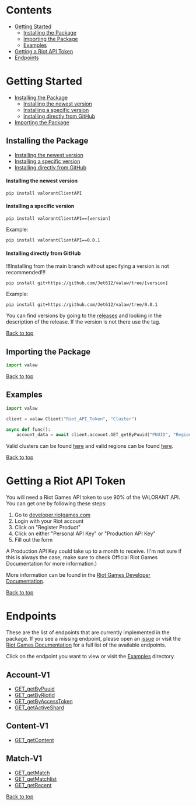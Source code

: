 # Contents
- [Getting Started](#getting-started)
    - [Installing the Package](#installing-the-package)
    - [Importing the Package](#importing-the-package)
    - [Examples](#examples)
- [Getting a Riot API Token](#getting-a-riot-api-token)
- [Endpoints](#endpoints)

# Getting Started
- [Installing the Package](#installing-the-package)
    - [Installing the newest version](#installing-the-newest-version)
    - [Installing a specific version](#installing-a-specific-version)
    - [Installing directly from GitHub](#installing-directly-from-github)
- [Importing the Package](#importing-the-package)
## Installing the Package
- [Installing the newest version](#installing-the-newest-version)
- [Installing a specific version](#installing-a-specific-version)
- [Installing directly from GitHub](#installing-directly-from-github)
#### Installing the newest version
```
pip install valorantClientAPI
```
#### Installing a specific version
```
pip install valorantClientAPI==[version]
```
Example:
```
pip install valorantClientAPI==0.0.1
```
#### Installing directly from GitHub
!!!Installing from the main branch without specifying a version is not recommended!!!
```
pip install git+https://github.com/Jet612/valaw/tree/[version]
```
Example:
```
pip install git+https://github.com/Jet612/valaw/tree/0.0.1
```
You can find versions by going to the [releases](https://github.com/Jet612/valaw/releases) and looking in the description of the release. If the version is not there use the tag.

[Back to top](#contents)
## Importing the Package
```py
import valaw
```

[Back to top](#contents)
## Examples
```py
import valaw

client = valaw.Client("Riot_API_Token", "Cluster")

async def func():
    account_data = await client.account.GET_getByPuuid("PUUID", "Region")
```
Valid clusters can be found [here](#clusters) and valid regions can be found [here](#regions).

[Back to top](#contents)
# Getting a Riot API Token
You will need a Riot Games API token to use 90% of the VALORANT API. You can get one by following these steps:
1. Go to [developer.riotgames.com](https://developer.riotgames.com/)
2. Login with your Riot account
3. Click on "Register Product"
4. Click on either "Personal API Key" or "Production API Key"
5. Fill out the form

A Production API Key could take up to a month to receive. (I'm not sure if this is always the case, make sure to check Official Riot Games Documentation for more information.)

More information can be found in the [Riot Games Developer Documentation](https://developer.riotgames.com/docs/portal#product-registration).

[Back to top](#contents)
# Endpoints
These are the list of endpoints that are currently implemented in the package. If you see a missing endpoint, please open an [issue](https://github.com/Jet612/valaw/issues) or visit the [Riot Games Documentation](https://developer.riotgames.com/apis) for a full list of the available endpoints.

Click on the endpoint you want to view or visit the [Examples](https://github.com/Jet612/valaw/tree/main/docs/examples) directory.

## Account-V1
- [GET_getByPuuid](https://github.com/Jet612/valaw/tree/main/docs/examples/Account-V1/GET_getByPuuid.md)
- [GET_getByRiotId](https://github.com/Jet612/valaw/tree/main/docs/examples/Account-V1/GET_getByRiotId.md)
- [GET_getByAccessToken](https://github.com/Jet612/valaw/tree/main/docs/examples/Account-V1/GET_getByAccessToken.md)
- [GET_getActiveShard](https://github.com/Jet612/valaw/tree/main/docs/examples/Account-V1/GET_getActiveShard.md)

## Content-V1
- [GET_getContent](https://github.com/Jet612/valaw/tree/main/docs/examples/Content-V1/GET_getContent.md)

## Match-V1
- [GET_getMatch](https://github.com/Jet612/valaw/tree/main/docs/examples/Match-V1/GET_getMatch.md)
- [GET_getMatchlist](https://github.com/Jet612/valaw/tree/main/docs/examples/Match-V1/GET_getMatchlist.md)
- [GET_getRecent](https://github.com/Jet612/valaw/tree/main/docs/examples/Match-V1/GET_getRecent.md)

[Back to top](#contents)


